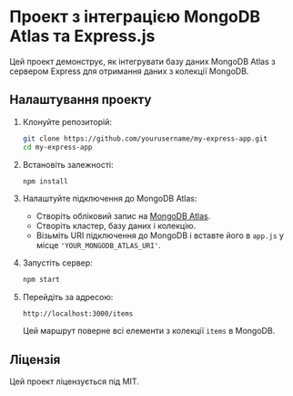 # Проект з інтеграцією MongoDB Atlas та Express.js

Цей проект демонструє, як інтегрувати базу даних MongoDB Atlas з сервером Express для отримання даних з колекції MongoDB.

## Налаштування проекту

1. Клонуйте репозиторій:
    ```bash
    git clone https://github.com/yourusername/my-express-app.git
    cd my-express-app
    ```

2. Встановіть залежності:
    ```bash
    npm install
    ```

3. Налаштуйте підключення до MongoDB Atlas:
    - Створіть обліковий запис на [MongoDB Atlas](https://www.mongodb.com/cloud/atlas).
    - Створіть кластер, базу даних і колекцію.
    - Візьміть URI підключення до MongoDB і вставте його в `app.js` у місце `'YOUR_MONGODB_ATLAS_URI'`.

4. Запустіть сервер:
    ```bash
    npm start
    ```

5. Перейдіть за адресою:
    ```
    http://localhost:3000/items
    ```

   Цей маршрут поверне всі елементи з колекції `items` в MongoDB.

## Ліцензія

Цей проект ліцензується під MIT.

